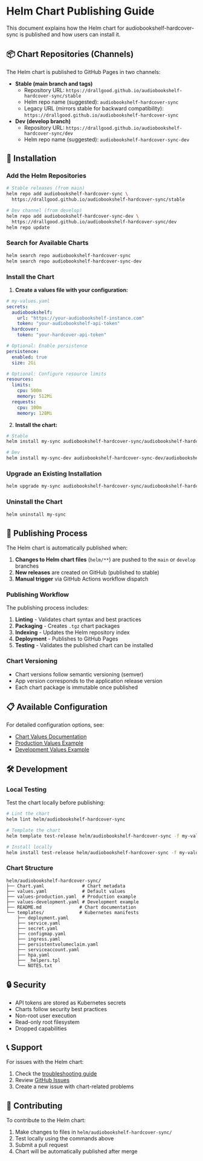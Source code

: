 # Helm Chart Publishing Guide

This document explains how the Helm chart for audiobookshelf-hardcover-sync is published and how users can install it.

## 📦 Chart Repositories (Channels)

The Helm chart is published to GitHub Pages in two channels:

- **Stable (main branch and tags)**
  - Repository URL: `https://drallgood.github.io/audiobookshelf-hardcover-sync/stable`
  - Helm repo name (suggested): `audiobookshelf-hardcover-sync`
  - Legacy URL (mirrors stable for backward compatibility): `https://drallgood.github.io/audiobookshelf-hardcover-sync`
- **Dev (develop branch)**
  - Repository URL: `https://drallgood.github.io/audiobookshelf-hardcover-sync/dev`
  - Helm repo name (suggested): `audiobookshelf-hardcover-sync-dev`

## 🚀 Installation

### Add the Helm Repositories

```bash
# Stable releases (from main)
helm repo add audiobookshelf-hardcover-sync \
  https://drallgood.github.io/audiobookshelf-hardcover-sync/stable

# Dev channel (from develop)
helm repo add audiobookshelf-hardcover-sync-dev \
  https://drallgood.github.io/audiobookshelf-hardcover-sync/dev
helm repo update
```

### Search for Available Charts

```bash
helm search repo audiobookshelf-hardcover-sync
helm search repo audiobookshelf-hardcover-sync-dev
```

### Install the Chart

1. **Create a values file with your configuration:**

```yaml
# my-values.yaml
secrets:
  audiobookshelf:
    url: "https://your-audiobookshelf-instance.com"
    token: "your-audiobookshelf-api-token"
  hardcover:
    token: "your-hardcover-api-token"

# Optional: Enable persistence
persistence:
  enabled: true
  size: 2Gi

# Optional: Configure resource limits
resources:
  limits:
    cpu: 500m
    memory: 512Mi
  requests:
    cpu: 100m
    memory: 128Mi
```

2. **Install the chart:**

```bash
# Stable
helm install my-sync audiobookshelf-hardcover-sync/audiobookshelf-hardcover-sync -f my-values.yaml

# Dev
helm install my-sync-dev audiobookshelf-hardcover-sync-dev/audiobookshelf-hardcover-sync -f my-values.yaml
```

### Upgrade an Existing Installation

```bash
helm upgrade my-sync audiobookshelf-hardcover-sync/audiobookshelf-hardcover-sync -f my-values.yaml
```

### Uninstall the Chart

```bash
helm uninstall my-sync
```

## 🔄 Publishing Process

The Helm chart is automatically published when:

1. **Changes to Helm chart files** (`helm/**`) are pushed to the `main` or `develop` branches
2. **New releases** are created on GitHub (published to stable)
3. **Manual trigger** via GitHub Actions workflow dispatch

### Publishing Workflow

The publishing process includes:

1. **Linting** - Validates chart syntax and best practices
2. **Packaging** - Creates `.tgz` chart packages
3. **Indexing** - Updates the Helm repository index
4. **Deployment** - Publishes to GitHub Pages
5. **Testing** - Validates the published chart can be installed

### Chart Versioning

- Chart versions follow semantic versioning (semver)
- App version corresponds to the application release version
- Each chart package is immutable once published

## 📋 Available Configuration

For detailed configuration options, see:
- [Chart Values Documentation](../helm/audiobookshelf-hardcover-sync/README.md)
- [Production Values Example](../helm/audiobookshelf-hardcover-sync/values-production.yaml)
- [Development Values Example](../helm/audiobookshelf-hardcover-sync/values-development.yaml)

## 🛠️ Development

### Local Testing

Test the chart locally before publishing:

```bash
# Lint the chart
helm lint helm/audiobookshelf-hardcover-sync

# Template the chart
helm template test-release helm/audiobookshelf-hardcover-sync -f my-values.yaml

# Install locally
helm install test-release helm/audiobookshelf-hardcover-sync -f my-values.yaml
```

### Chart Structure

```
helm/audiobookshelf-hardcover-sync/
├── Chart.yaml              # Chart metadata
├── values.yaml             # Default values
├── values-production.yaml  # Production example
├── values-development.yaml # Development example
├── README.md              # Chart documentation
└── templates/             # Kubernetes manifests
    ├── deployment.yaml
    ├── service.yaml
    ├── secret.yaml
    ├── configmap.yaml
    ├── ingress.yaml
    ├── persistentvolumeclaim.yaml
    ├── serviceaccount.yaml
    ├── hpa.yaml
    ├── _helpers.tpl
    └── NOTES.txt
```

## 🔒 Security

- API tokens are stored as Kubernetes secrets
- Charts follow security best practices
- Non-root user execution
- Read-only root filesystem
- Dropped capabilities

## 📞 Support

For issues with the Helm chart:
1. Check the [troubleshooting guide](../helm/audiobookshelf-hardcover-sync/README.md#troubleshooting)
2. Review [GitHub Issues](https://github.com/drallgood/audiobookshelf-hardcover-sync/issues)
3. Create a new issue with chart-related problems

## 🤝 Contributing

To contribute to the Helm chart:
1. Make changes to files in `helm/audiobookshelf-hardcover-sync/`
2. Test locally using the commands above
3. Submit a pull request
4. Chart will be automatically published after merge
